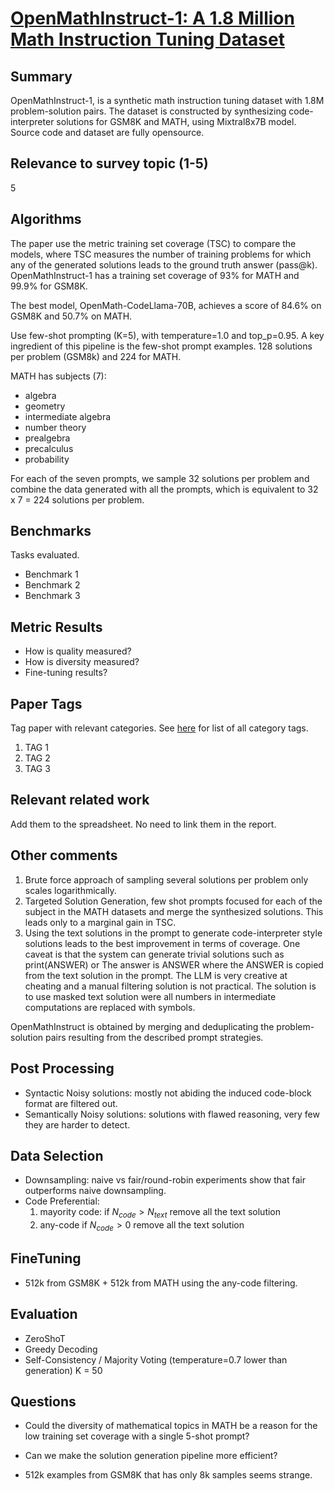 # [OpenMathInstruct-1: A 1.8 Million Math Instruction Tuning Dataset](https://arxiv.org/abs/2402.101760)
## Summary

OpenMathInstruct-1, is a synthetic math instruction tuning dataset with 1.8M problem-solution pairs.
The dataset is constructed by synthesizing code-interpreter solutions for GSM8K and MATH, using Mixtral8x7B model.
Source code and dataset are fully opensource.

## Relevance to survey topic (1-5)

5

## Algorithms

The paper use the metric training set coverage (TSC) to compare the models, where TSC measures the number of training problems for which any of the generated solutions leads to the ground truth answer (pass@k).
OpenMathInstruct-1 has a training set coverage of 93% for MATH and 99.9% for GSM8K.

The best model, OpenMath-CodeLlama-70B, achieves a score of 84.6% on GSM8K and 50.7% on MATH.

Use few-shot prompting (K=5), with temperature=1.0 and top_p=0.95. A key ingredient of this pipeline is the few-shot prompt examples. 128 solutions per problem (GSM8k) and 224 for MATH. 


MATH has subjects (7):
- algebra
- geometry
- intermediate algebra
- number theory
- prealgebra
- precalculus
- probability

For each of the seven prompts, we sample 32 solutions per problem and combine the data generated with all the prompts, which is equivalent to 32 x 7 = 224 solutions per problem.

## Benchmarks

Tasks evaluated.

- Benchmark 1
- Benchmark 2
- Benchmark 3

## Metric Results

- How is quality measured?
- How is diversity measured?
- Fine-tuning results?

## Paper Tags

Tag paper with relevant categories. See [here](https://github.com/Dahoas/QDSyntheticData/blob/main/papers/categories.json) for list of all category tags.

1. TAG 1
2. TAG 2
3. TAG 3

## Relevant related work

Add them to the spreadsheet. No need to link them in the report.

## Other comments

1. Brute force approach of sampling several solutions per problem only scales logarithmically.
2. Targeted Solution Generation, few shot prompts focused for each of the subject in the MATH datasets and merge the synthesized solutions. This leads only to a marginal gain in TSC.
3. Using the text solutions in the prompt to generate code-interpreter style solutions leads to the best improvement in terms of coverage. One caveat is that the system can generate trivial solutions such as print(ANSWER) or The answer is ANSWER where the ANSWER is copied from the text solution in the prompt. The LLM is very creative at cheating and a manual filtering solution is not practical. The solution is to use masked text solution were all numbers in intermediate computations are replaced with symbols.

OpenMathInstruct is obtained by merging and deduplicating the problem-solution pairs resulting from the described prompt strategies.

## Post Processing
- Syntactic Noisy solutions: mostly not abiding the induced code-block format are filtered out.
- Semantically Noisy solutions: solutions with flawed reasoning, very few they are harder to detect.

## Data Selection
- Downsampling: naive vs fair/round-robin
experiments show that fair outperforms naive downsampling.
- Code Preferential: 
    1. mayority code: if $N_{code} > N_{text}$ remove all the text solution
    1. any-code if $N_{code} > 0$ remove all the text solution

## FineTuning
- 512k from GSM8K + 512k from MATH using the any-code filtering.

## Evaluation
- ZeroShoT
- Greedy Decoding
- Self-Consistency / Majority Voting (temperature=0.7 lower than generation) K = 50

## Questions

- Could the diversity of mathematical topics in MATH be a reason for the low training set coverage with a single 5-shot prompt?

- Can we make the solution generation pipeline more efficient?


- 512k examples from GSM8K that has only 8k samples seems strange. 